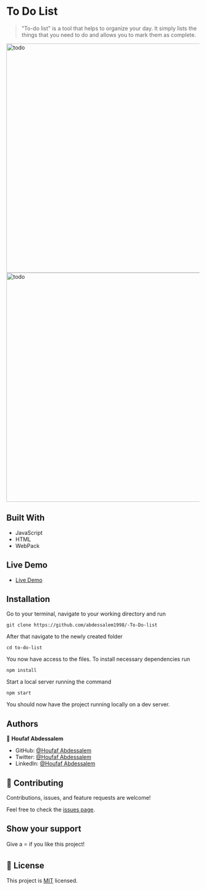 # To Do List

> "To-do list" is a tool that helps to organize your day. It simply lists the things that you need to do and allows you to mark them as complete.

<img width="597" alt="todo" src="https://user-images.githubusercontent.com/89970442/145659569-130e9cac-b897-4d99-b350-93c147dbad9a.PNG">
<img width="597" alt="todo" src="https://user-images.githubusercontent.com/89970442/145659601-63439ad9-1b94-40de-8c10-d8a771d65a63.PNG">

## Built With

- JavaScript
- HTML
- WebPack

## Live Demo

- [Live Demo](https://abdessalem1998.github.io/-To-Do-list/dist/)

## Installation

Go to your terminal, navigate to your working directory and run

`git clone https://github.com/abdessalem1998/-To-Do-list`

After that navigate to the newly created folder

`cd to-do-list`

You now have access to the files.
To install necessary dependencies run

`npm install`

Start a local server running the command

`npm start`

You should now have the project running locally on a dev server.

## Authors

👤 **Houfaf Abdessalem**

- GitHub: [@Houfaf Abdessalem](https://github.com/abdessalem1998)
- Twitter: [@Houfaf Abdessalem](https://twitter.com/anuarnyi)
- LinkedIn: [@Houfaf Abdessalem](https://www.linkedin.com/in/houfaf-abdssalem-4682a3194/)


## 🤝 Contributing

Contributions, issues, and feature requests are welcome!

Feel free to check the [issues page](../../issues/).

## Show your support

Give a ⭐️ if you like this project!

## 📝 License

This project is [MIT](./MIT.md) licensed.
